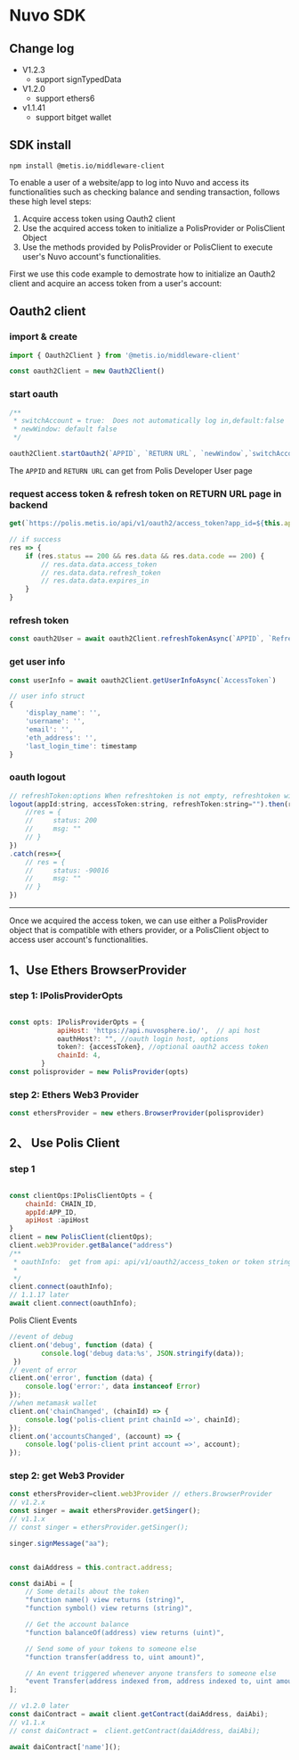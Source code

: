 
# Nuvo SDK

## Change log

- V1.2.3
  - support signTypedData
- V1.2.0
  - support ethers6
- v1.1.41
  - support bitget wallet

## SDK install

```shell
npm install @metis.io/middleware-client
```

To enable a user of a website/app to log into Nuvo and access its functionalities such as checking balance and sending transaction, follows these high level steps:

1. Acquire access token using Oauth2 client
2. Use the acquired access token to initialize a PolisProvider or PolisClient Object
3. Use the methods provided by PolisProvider or PolisClient to execute user's Nuvo account's functionalities.

First we use this code example to demostrate how to initialize an Oauth2 client and acquire an access token from a user's account:

## Oauth2 client

### import & create

```javascript
import { Oauth2Client } from '@metis.io/middleware-client'

const oauth2Client = new Oauth2Client()
```

### start oauth

```javascript
/**
 * switchAccount = true:  Does not automatically log in,default:false
 * newWindow: default false
 */

oauth2Client.startOauth2(`APPID`, `RETURN URL`, `newWindow`,`switchAccount`); 
```

The `APPID` and `RETURN URL` can get from Polis Developer User page

### request access token & refresh token on RETURN URL page in backend

```javascript
get(`https://polis.metis.io/api/v1/oauth2/access_token?app_id=${this.appid}&app_key=${this.appsecret}&code=${this.code}`)

// if success
res => {
    if (res.status == 200 && res.data && res.data.code == 200) {
        // res.data.data.access_token
        // res.data.data.refresh_token
        // res.data.data.expires_in
    }
}      
```

### refresh token

```javascript
const oauth2User = await oauth2Client.refreshTokenAsync(`APPID`, `RefreshToken`)
```

### get user info

```javascript
const userInfo = await oauth2Client.getUserInfoAsync(`AccessToken`)

// user info struct 
{
    'display_name': '',
    'username': '',
    'email': '',
    'eth_address': '',
    'last_login_time': timestamp
}
```

### oauth logout

```javascript
// refreshToken:options When refreshtoken is not empty, refreshtoken will also be deleted and cannot be used.
logout(appId:string, accessToken:string, refreshToken:string="").then(res => {
    //res = {
    //     status: 200 
    //     msg: ""
    // }
})
.catch(res=>{
    // res = {
    //     status: -90016
    //     msg: ""
    // }
})
```

-----

Once we acquired the access token, we can use either a PolisProvider object that is compatible with ethers provider, or a PolisClient object to access user account's functionalities. 

## 1、Use Ethers BrowserProvider

### step 1:  IPolisProviderOpts

```javascript

const opts: IPolisProviderOpts = {
            apiHost: 'https://api.nuvosphere.io/',  // api host
            oauthHost?: "", //oauth login host, options
            token?: {accessToken}, //optional oauth2 access token 
            chainId: 4,
        }
const polisprovider = new PolisProvider(opts)
```

### step 2: Ethers Web3 Provider

```javascript
const ethersProvider = new ethers.BrowserProvider(polisprovider)
```

## 2、 Use Polis Client

### step 1

```javascript

const clientOps:IPolisClientOpts = {
    chainId: CHAIN_ID,
    appId:APP_ID,
    apiHost :apiHost
}
client = new PolisClient(clientOps);
client.web3Provider.getBalance("address")
/**
 * oauthInfo:  get from api: api/v1/oauth2/access_token or token string
 * 
 */
client.connect(oauthInfo);
// 1.1.17 later
await client.connect(oauthInfo);
```

Polis Client Events

```javascript
//event of debug
client.on('debug', function (data) {
        console.log('debug data:%s', JSON.stringify(data));
 })
// event of error
client.on('error', function (data) {
    console.log('error:', data instanceof Error)
});
//when metamask wallet
client.on('chainChanged', (chainId) => {
    console.log('polis-client print chainId =>', chainId);
});
client.on('accountsChanged', (account) => {
    console.log('polis-client print account =>', account);
});
```

### step 2:  get Web3 Provider

```javascript
const ethersProvider=client.web3Provider // ethers.BrowserProvider
// v1.2.x
const singer = await ethersProvider.getSinger();
// v1.1.x
// const singer = ethersProvider.getSinger();

singer.signMessage("aa");


const daiAddress = this.contract.address;

const daiAbi = [
    // Some details about the token
    "function name() view returns (string)",
    "function symbol() view returns (string)",

    // Get the account balance
    "function balanceOf(address) view returns (uint)",

    // Send some of your tokens to someone else
    "function transfer(address to, uint amount)",

    // An event triggered whenever anyone transfers to someone else
    "event Transfer(address indexed from, address indexed to, uint amount)"
];

// v1.2.0 later
const daiContract = await client.getContract(daiAddress, daiAbi);
// v1.1.x
// const daiContract =  client.getContract(daiAddress, daiAbi);

await daiContract['name']();

```